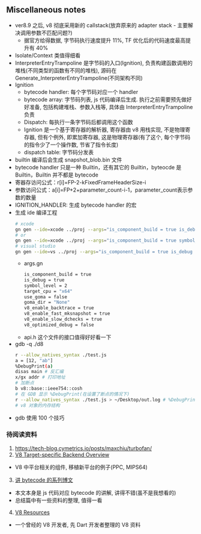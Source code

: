 ## Miscellaneous notes

* ver8.9 之后, v8 彻底采用新的 callstack(放弃原来的 adapter stack - 主要解决调用参数不匹配问题?)
    * 据官方给得数据, 字节码执行速度提升 11%, TF 优化后的代码速度最高提升有 40%
* Isolate/Context 类值得细看
* InterpreterEntryTrampoline 是字节码的入口(Ignition), 负责构建函数调用的堆栈(不同类型的函数有不同的堆栈), 源码在 Generate_InterpreterEntryTrampoline(不同架构不同)
* Ignition
    * bytecode handler: 每个字节码对应一个 handler
    * bytecode array: 字节码列表, js 代码编译后生成. 执行之前需要预先做好好准备, 包括构建堆栈、参数入栈等, 具体由 InterpreterEntryTrampoline 负责
    * Dispatch: 每执行一条字节码后都调用这个函数
    * Ignition 是一个基于寄存器的解析器, 寄存器由 v8 用栈实现, 不是物理寄存器, 但有个例外, 即累加寄存器, 这是物理寄存器(有了这个, 每个字节码的指令少了一个操作数, 节省了指令长度)
    * dispatch table: 字节码分发表
* builtin 编译后会生成 snapshot_blob.bin 文件
* bytecode handler 只是一种 Builtin，还有其它的 Builtin，byteocde 是 Builtin，Builtin 并不都是 bytecode
* 寄器存访问公式：r[i]=FP-2-kFixedFrameHeaderSize-i
* 参数访问公式：a[i]=FP+2+parameter_count-i-1，parameter_count表示参数的数量
* IGNITION_HANDLER: 生成 bytecode handler 的宏
* 生成 ide 编译工程
    ```bash
    # xcode
    gn gen --ide=xcode ../proj --args="is_component_build = true is_debug = true v8_optimized_debug = false"
    # or
    gn gen --ide=xcode ../proj --args="is_component_build = true symbol_level = 2 is_debug = true v8_optimized_debug = false"
    # visual studio
    gn gen --ide=vs ../proj --args="is_component_build = true is_debug = true v8_optimized_debug = false"
    ```
  * args.gn
      ```bash
      is_component_build = true
      is_debug = true
      symbol_level = 2
      target_cpu = "x64"
      use_goma = false
      goma_dir = "None"
      v8_enable_backtrace = true
      v8_enable_fast_mksnapshot = true
      v8_enable_slow_dchecks = true
      v8_optimized_debug = false
      ```
  * api.h 这个文件的接口值得好好看一下
* gdb -q ./d8
    ```bash
    r --allow_natives_syntax ./test.js
    a = [12, "ab"]
    %DebugPrint(a)
    disas main # 反汇编
    x/gx addr # 打印地址
    # 加断点
    b v8::base::ieee754::cosh
    # 在 GDB 显示 %DebugPrint(在设置了断点的情况下)
    r --allow_natives_syntax ./test.js > ~/Desktop/out.log # %DebugPrint 重定向到文件 out.log
    # v8 对象的内存结构
    ```
* gdb 使用 100 个技巧

### 待阅读资料
1. https://tech-blog.cymetrics.io/posts/maxchiu/turbofan/
2. [V8 Target-specific Backend Overview](https://picorio-doc.readthedocs.io/en/latest/software/v8.wiki/Understand-V8-backend-architecture.html)
  * V8 中平台相关的组件, 移植新平台的例子(PPC, MIPS64)
3. [讲 bytecode 的系列博文](https://www.coderbridge.com/series/817c07dc8e1c46f2b0a604b3b4e195c1/posts/949d53a24cc148efbbe3dac7f3ea0cd3)
  * 本文本身是 js 代码对应 bytecode 的讲解, 讲得不错(虽不是我想看的)
  * 总结篇中有一些资料的整理, 值得一看
4. [V8 Resources](https://mrale.ph/v8/resources.html)
  * 一个曾经的 V8 开发者, 先 Dart 开发者整理的 V8 资料
